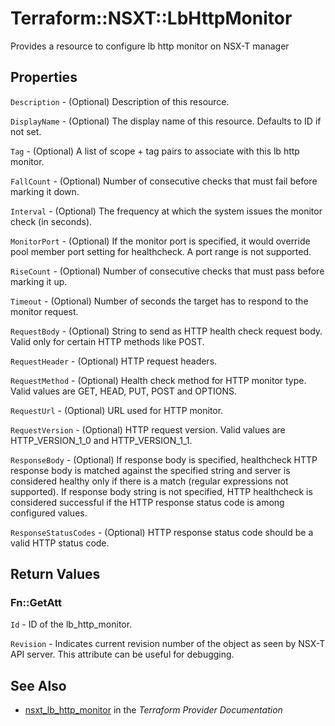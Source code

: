 # Terraform::NSXT::LbHttpMonitor

Provides a resource to configure lb http monitor on NSX-T manager

## Properties

`Description` - (Optional) Description of this resource.

`DisplayName` - (Optional) The display name of this resource. Defaults to ID if not set.

`Tag` - (Optional) A list of scope + tag pairs to associate with this lb http monitor.

`FallCount` - (Optional) Number of consecutive checks that must fail before marking it down.

`Interval` - (Optional) The frequency at which the system issues the monitor check (in seconds).

`MonitorPort` - (Optional) If the monitor port is specified, it would override pool member port setting for healthcheck. A port range is not supported.

`RiseCount` - (Optional) Number of consecutive checks that must pass before marking it up.

`Timeout` - (Optional) Number of seconds the target has to respond to the monitor request.

`RequestBody` - (Optional) String to send as HTTP health check request body. Valid only for certain HTTP methods like POST.

`RequestHeader` - (Optional) HTTP request headers.

`RequestMethod` - (Optional) Health check method for HTTP monitor type. Valid values are GET, HEAD, PUT, POST and OPTIONS.

`RequestUrl` - (Optional) URL used for HTTP monitor.

`RequestVersion` - (Optional) HTTP request version. Valid values are HTTP_VERSION_1_0 and HTTP_VERSION_1_1.

`ResponseBody` - (Optional) If response body is specified, healthcheck HTTP response body is matched against the specified string and server is considered healthy only if there is a match (regular expressions not supported). If response body string is not specified, HTTP healthcheck is considered successful if the HTTP response status code is among configured values.

`ResponseStatusCodes` - (Optional) HTTP response status code should be a valid HTTP status code.


## Return Values

### Fn::GetAtt

`Id` - ID of the lb_http_monitor.

`Revision` - Indicates current revision number of the object as seen by NSX-T API server. This attribute can be useful for debugging.

## See Also

* [nsxt_lb_http_monitor](https://www.terraform.io/docs/providers/nsxt/r/lb_http_monitor.html) in the _Terraform Provider Documentation_